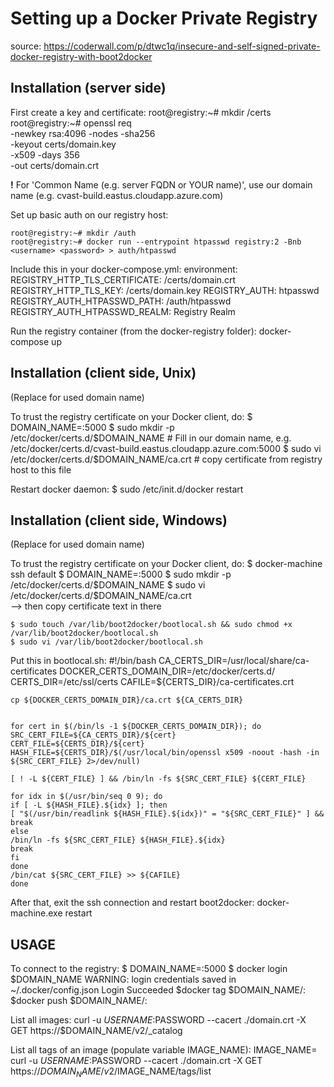 Setting up a Docker Private Registry
====================================
			
source: https://coderwall.com/p/dtwc1q/insecure-and-self-signed-private-docker-registry-with-boot2docker



Installation (server side)
--------------------------

First create a key and certificate:
	root@registry:~# mkdir /certs
	root@registry:~# openssl req \
	  -newkey rsa:4096 -nodes -sha256 \
	  -keyout certs/domain.key \
	  -x509 -days 356 \
	  -out certs/domain.crt
  
**!** For 'Common Name (e.g. server FQDN or YOUR name)', use our domain name (e.g. cvast-build.eastus.cloudapp.azure.com)


Set up basic auth on our registry host:

	root@registry:~# mkdir /auth
	root@registry:~# docker run --entrypoint htpasswd registry:2 -Bnb <username> <password> > auth/htpasswd

Include this in your docker-compose.yml: 
  environment:
    REGISTRY_HTTP_TLS_CERTIFICATE: /certs/domain.crt
    REGISTRY_HTTP_TLS_KEY: /certs/domain.key
    REGISTRY_AUTH: htpasswd
    REGISTRY_AUTH_HTPASSWD_PATH: /auth/htpasswd
    REGISTRY_AUTH_HTPASSWD_REALM: Registry Realm

Run the registry container (from the docker-registry folder):
	docker-compose up

	
	
Installation (client side, Unix)
--------------------------------

(Replace <your domain name> for used domain name)	

To trust the registry certificate on your Docker client, do:
	$ DOMAIN_NAME=<your domain name>:5000
	$ sudo mkdir -p /etc/docker/certs.d/$DOMAIN_NAME  	# Fill in our domain name, e.g. /etc/docker/certs.d/cvast-build.eastus.cloudapp.azure.com:5000
	$ sudo vi /etc/docker/certs.d/$DOMAIN_NAME/ca.crt 	# copy certificate from registry host to this file	
	
Restart docker daemon:
	$ sudo /etc/init.d/docker restart

	

Installation (client side, Windows)
-----------------------------------

(Replace <your domain name> for used domain name)

To trust the registry certificate on your Docker client, do:
	$ docker-machine ssh default
	$ DOMAIN_NAME=<your domain name>:5000
	$ sudo mkdir -p /etc/docker/certs.d/$DOMAIN_NAME
	$ sudo vi /etc/docker/certs.d/$DOMAIN_NAME/ca.crt     
	--> then copy certificate text in there

	$ sudo touch /var/lib/boot2docker/bootlocal.sh && sudo chmod +x /var/lib/boot2docker/bootlocal.sh
	$ sudo vi /var/lib/boot2docker/bootlocal.sh

Put this in bootlocal.sh:
	#!/bin/bash
	CA_CERTS_DIR=/usr/local/share/ca-certificates
	DOCKER_CERTS_DOMAIN_DIR=/etc/docker/certs.d/<your domain name>
	CERTS_DIR=/etc/ssl/certs
	CAFILE=${CERTS_DIR}/ca-certificates.crt

	cp ${DOCKER_CERTS_DOMAIN_DIR}/ca.crt ${CA_CERTS_DIR}


	for cert in $(/bin/ls -1 ${DOCKER_CERTS_DOMAIN_DIR}); do
	SRC_CERT_FILE=${CA_CERTS_DIR}/${cert}
	CERT_FILE=${CERTS_DIR}/${cert}
	HASH_FILE=${CERTS_DIR}/$(/usr/local/bin/openssl x509 -noout -hash -in ${SRC_CERT_FILE} 2>/dev/null)

	[ ! -L ${CERT_FILE} ] && /bin/ln -fs ${SRC_CERT_FILE} ${CERT_FILE}

	for idx in $(/usr/bin/seq 0 9); do
	if [ -L ${HASH_FILE}.${idx} ]; then
	[ "$(/usr/bin/readlink ${HASH_FILE}.${idx})" = "${SRC_CERT_FILE}" ] && break
	else
	/bin/ln -fs ${SRC_CERT_FILE} ${HASH_FILE}.${idx}
	break
	fi
	done
	/bin/cat ${SRC_CERT_FILE} >> ${CAFILE}
	done

	
After that, exit the ssh connection and restart boot2docker: 
docker-machine.exe restart




USAGE
-----

To connect to the registry:
	$ DOMAIN_NAME=<your domain name>:5000
	$ docker login $DOMAIN_NAME
	WARNING: login credentials saved in ~/.docker/config.json
	Login Succeeded
	$docker tag <local image name> $DOMAIN_NAME/<image name>:<version>
	$docker push $DOMAIN_NAME/<image name>:<version>


List all images:
curl -u $USERNAME:$PASSWORD --cacert ./domain.crt -X GET https://$DOMAIN_NAME/v2/_catalog

List all tags of an image (populate variable IMAGE_NAME):
IMAGE_NAME=<image name of interest>
curl -u $USERNAME:$PASSWORD --cacert ./domain.crt -X GET https://$DOMAIN_NAME/v2/$IMAGE_NAME/tags/list
